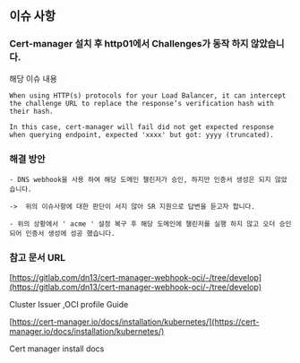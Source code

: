 ﻿


## 이슈 사항

### Cert-manager 설치 후 http01에서 Challenges가 동작 하지 않았습니다.
해당 이슈 내용

```
When using HTTP(s) protocols for your Load Balancer, it can intercept the challenge URL to replace the response’s verification hash with their hash.

In this case, cert-manager will fail did not get expected response when querying endpoint, expected 'xxxx' but got: yyyy (truncated).
```

### 해결 방안
```
- DNS webhook을 사용 하여 해당 도메인 챌린저가 승인, 하지만 인증서 생성은 되지 않았습니다.

->  위의 이슈사항에 대한 판단이 서지 않아 SR 지원으로 답변을 듣고자 합니다.

- 위의 상황에서 ' acme ' 설정 복구 후 해당 도메인에 챌린저를 실행 하지 않고 오더 승인 되어 인증서 생성에 성공 했습니다.
```


### 참고 문서 URL

[https://gitlab.com/dn13/cert-manager-webhook-oci/-/tree/develop](https://gitlab.com/dn13/cert-manager-webhook-oci/-/tree/develop)

Cluster Issuer ,OCI profile Guide

[https://cert-manager.io/docs/installation/kubernetes/](https://cert-manager.io/docs/installation/kubernetes/)

Cert manager install docs
